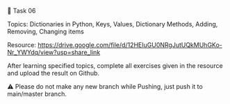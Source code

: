 🛑 Task 06

Topics: Dictionaries in Python, Keys, Values, Dictionary Methods, Adding, Removing, Changing items

Resource: https://drive.google.com/file/d/12HEIuGU0NRgJutUQkMUhGKo-Nr_YWYdq/view?usp=share_link

After learning specified topics, complete all exercises given in the resource and upload the result on Github.

⚠ Please do not make any new branch while Pushing, just push it to main/master branch.